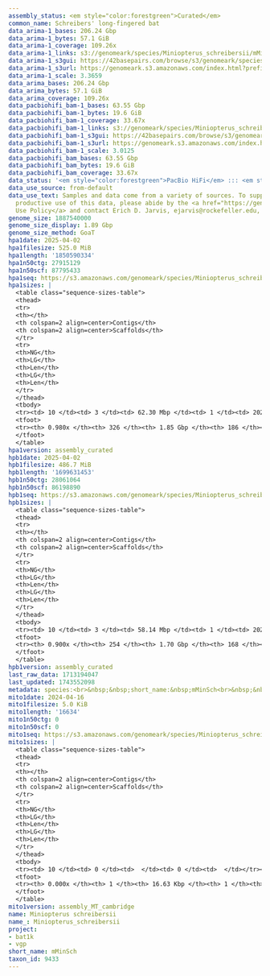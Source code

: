 ```yaml
---
assembly_status: <em style="color:forestgreen">Curated</em>
common_name: Schreibers' long-fingered bat
data_arima-1_bases: 206.24 Gbp
data_arima-1_bytes: 57.1 GiB
data_arima-1_coverage: 109.26x
data_arima-1_links: s3://genomeark/species/Miniopterus_schreibersii/mMinSch1/genomic_data/arima/<br>
data_arima-1_s3gui: https://42basepairs.com/browse/s3/genomeark/species/Miniopterus_schreibersii/mMinSch1/genomic_data/arima/
data_arima-1_s3url: https://genomeark.s3.amazonaws.com/index.html?prefix=species/Miniopterus_schreibersii/mMinSch1/genomic_data/arima/
data_arima-1_scale: 3.3659
data_arima_bases: 206.24 Gbp
data_arima_bytes: 57.1 GiB
data_arima_coverage: 109.26x
data_pacbiohifi_bam-1_bases: 63.55 Gbp
data_pacbiohifi_bam-1_bytes: 19.6 GiB
data_pacbiohifi_bam-1_coverage: 33.67x
data_pacbiohifi_bam-1_links: s3://genomeark/species/Miniopterus_schreibersii/mMinSch1/genomic_data/pacbio_hifi/<br>
data_pacbiohifi_bam-1_s3gui: https://42basepairs.com/browse/s3/genomeark/species/Miniopterus_schreibersii/mMinSch1/genomic_data/pacbio_hifi/
data_pacbiohifi_bam-1_s3url: https://genomeark.s3.amazonaws.com/index.html?prefix=species/Miniopterus_schreibersii/mMinSch1/genomic_data/pacbio_hifi/
data_pacbiohifi_bam-1_scale: 3.0125
data_pacbiohifi_bam_bases: 63.55 Gbp
data_pacbiohifi_bam_bytes: 19.6 GiB
data_pacbiohifi_bam_coverage: 33.67x
data_status: '<em style="color:forestgreen">PacBio HiFi</em> ::: <em style="color:forestgreen">Arima</em>'
data_use_source: from-default
data_use_text: Samples and data come from a variety of sources. To support fair and
  productive use of this data, please abide by the <a href="https://genome10k.soe.ucsc.edu/data-use-policies/">Data
  Use Policy</a> and contact Erich D. Jarvis, ejarvis@rockefeller.edu, with any questions.
genome_size: 1887540000
genome_size_display: 1.89 Gbp
genome_size_method: GoaT
hpa1date: 2025-04-02
hpa1filesize: 525.0 MiB
hpa1length: '1850590334'
hpa1n50ctg: 27915129
hpa1n50scf: 87795433
hpa1seq: https://s3.amazonaws.com/genomeark/species/Miniopterus_schreibersii/mMinSch1/assembly_curated/mMinSch1.hap1.cur.20250402.fasta.gz
hpa1sizes: |
  <table class="sequence-sizes-table">
  <thead>
  <tr>
  <th></th>
  <th colspan=2 align=center>Contigs</th>
  <th colspan=2 align=center>Scaffolds</th>
  </tr>
  <tr>
  <th>NG</th>
  <th>LG</th>
  <th>Len</th>
  <th>LG</th>
  <th>Len</th>
  </tr>
  </thead>
  <tbody>
  <tr><td> 10 </td><td> 3 </td><td> 62.30 Mbp </td><td> 1 </td><td> 202.31 Mbp </td></tr><tr><td> 20 </td><td> 7 </td><td> 46.24 Mbp </td><td> 2 </td><td> 187.81 Mbp </td></tr><tr><td> 30 </td><td> 11 </td><td> 39.88 Mbp </td><td> 4 </td><td> 105.36 Mbp </td></tr><tr><td> 40 </td><td> 16 </td><td> 34.66 Mbp </td><td> 6 </td><td> 92.84 Mbp </td></tr><tr style="background-color:#cccccc;"><td> 50 </td><td> 22 </td><td style="background-color:#88ff88;"> 27.92 Mbp </td><td> 8 </td><td style="background-color:#88ff88;"> 87.80 Mbp </td></tr><tr><td> 60 </td><td> 29 </td><td> 25.23 Mbp </td><td> 10 </td><td> 84.58 Mbp </td></tr><tr><td> 70 </td><td> 37 </td><td> 18.51 Mbp </td><td> 13 </td><td> 74.20 Mbp </td></tr><tr><td> 80 </td><td> 51 </td><td> 12.33 Mbp </td><td> 16 </td><td> 53.95 Mbp </td></tr><tr><td> 90 </td><td> 76 </td><td> 3.89 Mbp </td><td> 20 </td><td> 40.17 Mbp </td></tr><tr><td> 100 </td><td> 0 </td><td>  </td><td> 0 </td><td>  </td></tr></tbody>
  <tfoot>
  <tr><th> 0.980x </th><th> 326 </th><th> 1.85 Gbp </th><th> 186 </th><th> 1.85 Gbp </th></tr>
  </tfoot>
  </table>
hpa1version: assembly_curated
hpb1date: 2025-04-02
hpb1filesize: 486.7 MiB
hpb1length: '1699631453'
hpb1n50ctg: 28061064
hpb1n50scf: 86198890
hpb1seq: https://s3.amazonaws.com/genomeark/species/Miniopterus_schreibersii/mMinSch1/assembly_curated/mMinSch1.hap2.cur.20250402.fasta.gz
hpb1sizes: |
  <table class="sequence-sizes-table">
  <thead>
  <tr>
  <th></th>
  <th colspan=2 align=center>Contigs</th>
  <th colspan=2 align=center>Scaffolds</th>
  </tr>
  <tr>
  <th>NG</th>
  <th>LG</th>
  <th>Len</th>
  <th>LG</th>
  <th>Len</th>
  </tr>
  </thead>
  <tbody>
  <tr><td> 10 </td><td> 3 </td><td> 58.14 Mbp </td><td> 1 </td><td> 202.71 Mbp </td></tr><tr><td> 20 </td><td> 6 </td><td> 52.48 Mbp </td><td> 2 </td><td> 188.03 Mbp </td></tr><tr><td> 30 </td><td> 11 </td><td> 42.97 Mbp </td><td> 4 </td><td> 96.71 Mbp </td></tr><tr><td> 40 </td><td> 15 </td><td> 35.22 Mbp </td><td> 6 </td><td> 90.60 Mbp </td></tr><tr style="background-color:#cccccc;"><td> 50 </td><td> 21 </td><td style="background-color:#88ff88;"> 28.06 Mbp </td><td> 8 </td><td style="background-color:#88ff88;"> 86.20 Mbp </td></tr><tr><td> 60 </td><td> 28 </td><td> 24.33 Mbp </td><td> 11 </td><td> 75.15 Mbp </td></tr><tr><td> 70 </td><td> 38 </td><td> 16.67 Mbp </td><td> 13 </td><td> 62.53 Mbp </td></tr><tr><td> 80 </td><td> 51 </td><td> 11.88 Mbp </td><td> 17 </td><td> 44.69 Mbp </td></tr><tr><td> 90 </td><td> 224 </td><td> 41.42 Kbp </td><td> 137 </td><td> 41.99 Kbp </td></tr><tr><td> 100 </td><td> 0 </td><td>  </td><td> 0 </td><td>  </td></tr></tbody>
  <tfoot>
  <tr><th> 0.900x </th><th> 254 </th><th> 1.70 Gbp </th><th> 168 </th><th> 1.70 Gbp </th></tr>
  </tfoot>
  </table>
hpb1version: assembly_curated
last_raw_data: 1713194047
last_updated: 1743552098
metadata: species:<br>&nbsp;&nbsp;short_name:&nbsp;mMinSch<br>&nbsp;&nbsp;name:&nbsp;Miniopterus&nbsp;schreibersii<br>&nbsp;&nbsp;taxon_id:&nbsp;9433<br>&nbsp;&nbsp;common_name:&nbsp;Schreibers'&nbsp;long-fingered&nbsp;bat<br>&nbsp;&nbsp;order:<br>&nbsp;&nbsp;&nbsp;&nbsp;name:&nbsp;Chiroptera<br>&nbsp;&nbsp;family:<br>&nbsp;&nbsp;&nbsp;&nbsp;name:&nbsp;Vespertilionidae<br>&nbsp;&nbsp;individuals:<br>&nbsp;&nbsp;&nbsp;&nbsp;-&nbsp;short_name:&nbsp;mMinSch1<br>&nbsp;&nbsp;&nbsp;&nbsp;&nbsp;&nbsp;biosample_id:&nbsp;SAMEA113980738<br>&nbsp;&nbsp;&nbsp;&nbsp;&nbsp;&nbsp;sex:&nbsp;male<br>&nbsp;&nbsp;genome_size:&nbsp;1887540000<br>&nbsp;&nbsp;genome_size_method:&nbsp;GoaT<br>&nbsp;&nbsp;project:&nbsp;[&nbsp;bat1k,&nbsp;vgp&nbsp;]<br>
mito1date: 2024-04-16
mito1filesize: 5.0 KiB
mito1length: '16634'
mito1n50ctg: 0
mito1n50scf: 0
mito1seq: https://s3.amazonaws.com/genomeark/species/Miniopterus_schreibersii/mMinSch1/assembly_MT_cambridge/mMinSch1.MT.20240416.fasta.gz
mito1sizes: |
  <table class="sequence-sizes-table">
  <thead>
  <tr>
  <th></th>
  <th colspan=2 align=center>Contigs</th>
  <th colspan=2 align=center>Scaffolds</th>
  </tr>
  <tr>
  <th>NG</th>
  <th>LG</th>
  <th>Len</th>
  <th>LG</th>
  <th>Len</th>
  </tr>
  </thead>
  <tbody>
  <tr><td> 10 </td><td> 0 </td><td>  </td><td> 0 </td><td>  </td></tr><tr><td> 20 </td><td> 0 </td><td>  </td><td> 0 </td><td>  </td></tr><tr><td> 30 </td><td> 0 </td><td>  </td><td> 0 </td><td>  </td></tr><tr><td> 40 </td><td> 0 </td><td>  </td><td> 0 </td><td>  </td></tr><tr style="background-color:#cccccc;"><td> 50 </td><td> 0 </td><td style="background-color:#ff8888;">  </td><td> 0 </td><td style="background-color:#ff8888;">  </td></tr><tr><td> 60 </td><td> 0 </td><td>  </td><td> 0 </td><td>  </td></tr><tr><td> 70 </td><td> 0 </td><td>  </td><td> 0 </td><td>  </td></tr><tr><td> 80 </td><td> 0 </td><td>  </td><td> 0 </td><td>  </td></tr><tr><td> 90 </td><td> 0 </td><td>  </td><td> 0 </td><td>  </td></tr><tr><td> 100 </td><td> 0 </td><td>  </td><td> 0 </td><td>  </td></tr></tbody>
  <tfoot>
  <tr><th> 0.000x </th><th> 1 </th><th> 16.63 Kbp </th><th> 1 </th><th> 16.63 Kbp </th></tr>
  </tfoot>
  </table>
mito1version: assembly_MT_cambridge
name: Miniopterus schreibersii
name_: Miniopterus_schreibersii
project:
- bat1k
- vgp
short_name: mMinSch
taxon_id: 9433
---
```

